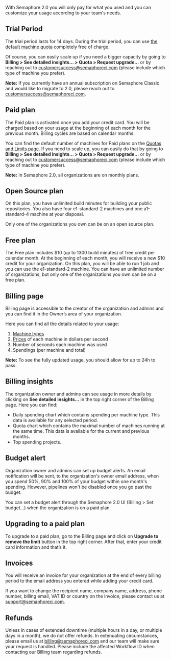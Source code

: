 With Semaphore 2.0 you will only pay for what you used and you can customize
your usage according to your team's needs.

## Trial Period

The trial period lasts for 14 days. During the trial period, you can use
[the default machine quota](https://docs.semaphoreci.com/article/133-quotas-and-limits)
completely free of charge.

Of course, you can easily scale up if you need a bigger capacity by going to
**Billing > See detailed insights… > Quota > Request upgrade…** or by reaching
out to
[customersuccess@semaphoreci.com](mailto:customersuccess@semaphoreci.com)
(please include which type of machine you prefer).

**Note:** If you currently have an annual subscription on Semaphore Classic and
would like to migrate to 2.0, please reach out to
[customersuccess@semaphoreci.com](mailto:customersuccess@semaphoreci.com).

## Paid plan

The Paid plan is activated once you add your credit card. You will be
charged based on your usage at the beginning of each month for the previous
month. Billing cycles are based on calendar months.

You can find the default number of machines for Paid plans on the [Quotas and
Limits page](https://docs.semaphoreci.com/article/133-quotas-and-limits).
If you need to scale up, you can easily do that by going to
**Billing > See detailed insights… > Quota > Request upgrade…** or by reaching
out to
[customersuccess@semaphoreci.com](mailto:customersuccess@semaphoreci.com)
(please include which type of machine you prefer).

**Note:** In Semaphore 2.0, all organizations are on monthly plans.

## Open Source plan

On this plan, you have unlimited build minutes for building your public
repositories. You also have four e1-standard-2 machines and one a1-standard-4 
machine at your disposal.

Only one of the organizations you own can be on an open source plan.

## Free plan

The Free plan includes $10 (up to 1300 build minutes) of free credit per calendar month. At the
beginning of each month, you will receive a new $10 credit for your
organization. On this plan, you will be able to run 1 job and you can use the
e1-standard-2 machine.
You can have an unlimited number of organizations, but only one of the
organizations you own can be on a free plan.

## Billing page

Billing page is accessible to the creator of the organization and admins and you
can find it in the Owner’s area of your organization.

Here you can find all the details related to your usage:

1. [Machine types](https://docs.semaphoreci.com/article/20-machine-types)
2. [Prices](https://semaphoreci.com/pricing) of each machine in dollars per
second
3. Number of seconds each machine was used
4. Spendings (per machine and total)

**Note:** To see the fully updated usage, you should allow for up to
24h to pass.

## Billing insights

The organization owner and admins can see usage in more details by clicking on
**See detailed insights…** in the top right corner of the Billing page. Here
you can find:

- Daily spending chart which contains spending per machine type. This data is
available for any selected period.
- Quota chart which contains the maximal number of machines running at the same
time. This data is available for the current and previous months.
- Top spending projects.

## Budget alert

Organization owner and admins can set up budget alerts. An email notification
will be sent, to the organization's owner email address, when you spend 50%, 90%
and 100% of your budget within one month's spending. However, pipelines won't be
disabled once you go past the budget.

You can set a budget alert through the Semaphore 2.0 UI (Billing > Set budget…)
when the organization is on a paid plan.

## Upgrading to a paid plan

To upgrade to a paid plan, go to the Billing page and click on
**Upgrade to remove the limit** button in the top right corner. After that,
enter your credit card information and that’s it.

## Invoices

You will receive an invoice for your organization at the end of every billing
period to the email address you entered while adding your credit card.

If you want to change the recipient name, company name, address, phone number,
billing email, VAT ID or country on the invoice, please contact us at
[support@semaphoreci.com](mailto:support@semaphoreci.com).

## Refunds

Unless in cases of extended downtime (multiple hours in a day, or multiple days in a month), we do not offer refunds. In extenuating circumstances, please email us at [billing@semaphoreci.com](mailto:billing@semaphoreci.com) and our team will make sure your request is handled. Please include the affected Workflow ID when contacting our Billing team regarding refunds.
